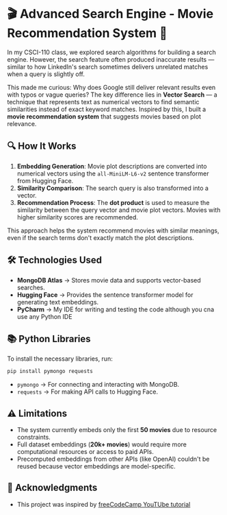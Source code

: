 # 🎬 Advanced Search Engine - Movie Recommendation System 🚀

In my CSCI-110 class, we explored search algorithms for building a search engine. However, the search feature often produced inaccurate results — similar to how LinkedIn's search sometimes delivers unrelated matches when a query is slightly off.

This made me curious: Why does Google still deliver relevant results even with typos or vague queries? The key difference lies in **Vector Search** — a technique that represents text as numerical vectors to find semantic similarities instead of exact keyword matches. Inspired by this, I built a **movie recommendation system** that suggests movies based on plot relevance.

## 🔍 How It Works  
1. **Embedding Generation**: Movie plot descriptions are converted into numerical vectors using the `all-MiniLM-L6-v2` sentence transformer from Hugging Face.  
2. **Similarity Comparison**: The search query is also transformed into a vector.  
3. **Recommendation Process**: The **dot product** is used to measure the similarity between the query vector and movie plot vectors. Movies with higher similarity scores are recommended.  

This approach helps the system recommend movies with similar meanings, even if the search terms don't exactly match the plot descriptions.

## 🛠️ Technologies Used  
- **MongoDB Atlas** → Stores movie data and supports vector-based searches.  
- **Hugging Face** → Provides the sentence transformer model for generating text embeddings.  
- **PyCharm** → My IDE for writing and testing the code although you cna use any Python IDE  

## 📚 Python Libraries  
To install the necessary libraries, run:  

```sh
pip install pymongo requests
```
 
- `pymongo` → For connecting and interacting with MongoDB.  
- `requests` → For making API calls to Hugging Face.  

## ⚠️ Limitations  
- The system currently embeds only the first **50 movies** due to resource constraints.  
- Full dataset embeddings (**20k+ movies**) would require more computational resources or access to paid APIs.  
- Precomputed embeddings from other APIs (like OpenAI) couldn't be reused because vector embeddings are model-specific.  

## 🙏 Acknowledgments 
- This project was inspired by [freeCodeCamp YouTUbe tutorial](https://youtu.be/JEBDfGqrAUA?si=jeDYGXICExUsDtQf)  

